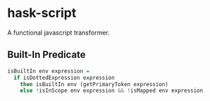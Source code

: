 # hask-script

A functional javascript transformer.

## Built-In Predicate

```hs
isBuiltIn env expression =
  if isDottedExpression expression
    then isBuiltIn env (getPrimaryToken expression)
    else !isInScope env expression && !isMapped env expression
```
